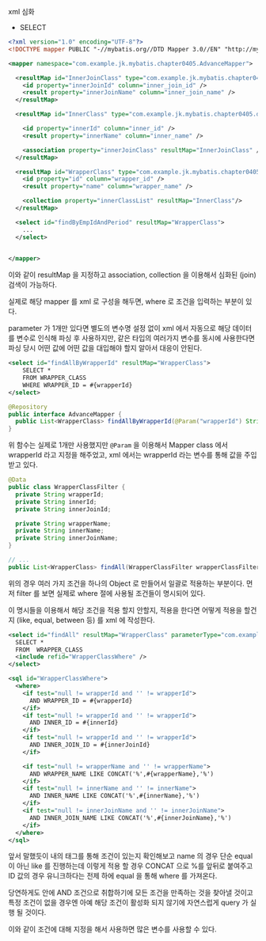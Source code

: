 xml 심화

- SELECT

```xml
<?xml version="1.0" encoding="UTF-8"?>
<!DOCTYPE mapper PUBLIC "-//mybatis.org//DTD Mapper 3.0//EN" "http://mybatis.org/dtd/mybatis-3-mapper.dtd">

<mapper namespace="com.example.jk.mybatis.chapter0405.AdvanceMapper">

  <resultMap id="InnerJoinClass" type="com.example.jk.mybatis.chapter0405.domain.InnerJoinClass">
    <id property="innerJoinId" column="inner_join_id" />
    <result property="innerJoinName" column="inner_join_name" />
  </resultMap>

  <resultMap id="InnerClass" type="com.example.jk.mybatis.chapter0405.domain.InnerClass">

    <id property="innerId" column="inner_id" />
    <result property="innerName" column="inner_name" />

    <association property="innerJoinClass" resultMap="InnerJoinClass" />
  </resultMap>

  <resultMap id="WrapperClass" type="com.example.jk.mybatis.chapter0405.domain.WrapperClass">
    <id property="id" column="wrapper_id" />
    <result property="name" column="wrapper_name" />

    <collection property="innerClassList" resultMap="InnerClass"/>
  </resultMap>

  <select id="findByEmpIdAndPeriod" resultMap="WrapperClass">
    ...
  </select>

  
</mapper>
```

이와 같이 resultMap 을 지정하고 association, collection 을 이용해서 심화된 (join) 검색이 가능하다.

실제로 해당 mapper 를 xml 로 구성을 해두면, where 로 조건을 입력하는 부분이 있다.

parameter 가 1개만 있다면 별도의 변수명 설정 없이 xml 에서 자동으로 해당 데이터를 변수로 인식해 파싱 후 사용하지만,
같은 타입의 여러가지 변수를 동시에 사용한다면 파싱 당시 어떤 값에 어떤 값을 대입해야 할지 알아서 대응이 안된다.

```xml
<select id="findAllByWrapperId" resultMap="WrapperClass">
    SELECT *
    FROM WRAPPER_CLASS
    WHERE WRAPPER_ID = #{wrapperId}
</select>
```

```java
@Repository
public interface AdvanceMapper {
  public List<WrapperClass> findAllByWrapperId(@Param("wrapperId") String id);
}
```

위 함수는 실제로 1개만 사용했지만 `@Param` 을 이용해서 Mapper class 에서 wrapperId 라고 지정을 해주었고, xml 에서는 wrapperId 라는
변수를 통해 값을 주입 받고 있다.

```java
@Data
public class WrapperClassFilter {
  private String wrapperId;
  private String innerId;
  private String innerJoinId;

  private String wrapperName;
  private String innerName;
  private String innerJoinName;
}

// ...
public List<WrapperClass> findAll(WrapperClassFilter wrapperClassFilter);
```

위의 경우 여러 가지 조건을 하나의 Object 로 만들어서 일괄로 적용하는 부분이다. 먼저 filter 를 보면 실제로 where 절에 사용될 조건들이
명시되어 있다.

이 명시들을 이용해서 해당 조건을 적용 할지 안할지, 적용을 한다면 어떻게 적용을 할건지 (like, equal, between 등) 를 xml 에 작성한다.

```xml
<select id="findAll" resultMap="WrapperClass" parameterType="com.example.jk.mybatis.chapter0405.WrapperClassFilter">
  SELECT *
  FROM	WRAPPER_CLASS
  <include refid="WrapperClassWhere" />
</select>

<sql id="WrapperClassWhere">
  <where>
    <if test="null != wrapperId and '' != wrapperId">
      AND WRAPPER_ID = #{wrapperId}
    </if>
    <if test="null != wrapperId and '' != wrapperId">
      AND INNER_ID = #{innerId}
    </if>
    <if test="null != wrapperId and '' != wrapperId">
      AND INNER_JOIN_ID = #{innerJoinId}
    </if>

    <if test="null != wrapperName and '' != wrapperName">
      AND WRAPPER_NAME LIKE CONCAT('%',#{wrapperName},'%')
    </if>
    <if test="null != innerName and '' != innerName">
      AND INNER_NAME LIKE CONCAT('%',#{innerName},'%')
    </if>
    <if test="null != innerJoinName and '' != innerJoinName">
      AND INNER_JOIN_NAME LIKE CONCAT('%',#{innerJoinName},'%')
    </if>
  </where>
</sql>
```

앞서 말했듯이 <sql>내의 <where> 태그를 통해 조건이 있는지 확인해보고 name 의 경우 단순 equal 이 아닌 like 를 진행하는데
이렇게 적용 할 경우 CONCAT 으로 %를 앞뒤로 붙여주고 ID 값의 경우 유니크하다는 전제 하에 equal 을 통해 where 를 가져온다.

당연하게도 안에 AND 조건으로 취합하기에 모든 조건을 만족하는 것을 찾아낼 것이고 특정 조건이 없을 경우엔 아예 해당 조건이 활성화 되지 않기에
자연스럽게 query 가 실행 될 것이다.

이와 같이 조건에 대해 지정을 해서 사용하면 많은 변수를 사용할 수 있다.